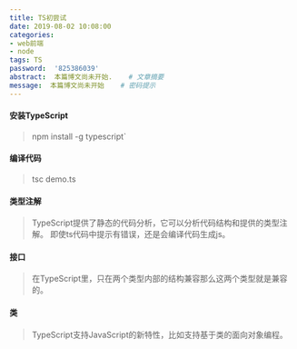 ```yaml
---
title: TS初尝试
date: 2019-08-02 10:08:00
categories:
- web前端
- node
tags: TS
password:  '825386039'
abstract:  本篇博文尚未开始.    # 文章摘要
message:  本篇博文尚未开始    # 密码提示
---
```


#### 安装TypeScript
> npm install -g typescript`

#### 编译代码
> tsc demo.ts

#### 类型注解
> TypeScript提供了静态的代码分析，它可以分析代码结构和提供的类型注解。
> 即使ts代码中提示有错误，还是会编译代码生成js。

#### 接口
> 在TypeScript里，只在两个类型内部的结构兼容那么这两个类型就是兼容的。

#### 类
> TypeScript支持JavaScript的新特性，比如支持基于类的面向对象编程。